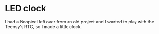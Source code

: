# LED clock

I had a Neopixel left over from an old project and I wanted to play with the Teensy's RTC, so I made a little clock.

